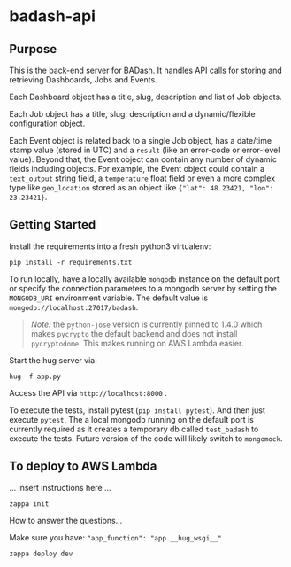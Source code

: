 # badash-api

## Purpose

This is the back-end server for BADash. It handles API calls for storing and retrieving Dashboards, Jobs and Events.

Each Dashboard object has a title, slug, description and list of Job objects.

Each Job object has a title, slug, description and a dynamic/flexible configuration object.

Each Event object is related back to a single Job object, has a date/time stamp value (stored in UTC) and a `result` (like an error-code or error-level value). Beyond that, the Event object can contain any number of dynamic fields including objects. For example, the Event object could contain a `text_output` string field, a `temperature` float field or even a more complex type like `geo_location` stored as an object like ```{"lat": 48.23421, "lon": 23.23421}```.

## Getting Started

Install the requirements into a fresh python3 virtualenv:

```pip install -r requirements.txt```

To run locally, have a locally available `mongodb` instance on the default port or specify the connection parameters to a mongodb server by setting the `MONGODB_URI` environment variable. The default value is `mongodb://localhost:27017/badash`.

> *Note:* the `python-jose` version is currently pinned to 1.4.0 which makes `pycrypto` the default backend and does not install `pycryptodome`. This makes running on AWS Lambda easier.

Start the hug server via:

`hug -f app.py`

Access the API via `http://localhost:8000` .

To execute the tests, install pytest (`pip install pytest`). And then just execute `pytest`. The a local mongodb running on the default port is currently required as it creates a temporary db called `test_badash` to execute the tests. Future version of the code will likely switch to `mongomock`.

## To deploy to AWS Lambda

... insert instructions here ...

```zappa init```

How to answer the questions... 

Make sure you have:
```"app_function": "app.__hug_wsgi__"```

```zappa deploy dev```

